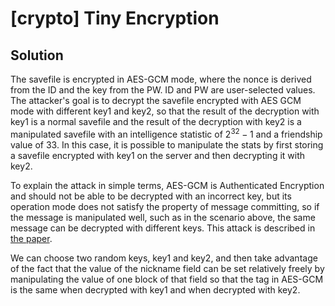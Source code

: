 # [crypto] Tiny Encryption

## Solution

The savefile is encrypted in AES-GCM mode, where the nonce is derived from the ID and the key from the PW. ID and PW are user-selected values. The attacker's goal is to decrypt the savefile encrypted with AES GCM mode with different key1 and key2, so that the result of the decryption with key1 is a normal savefile and the result of the decryption with key2 is a manipulated savefile with an intelligence statistic of $2^{32}-1$ and a friendship value of $33$. In this case, it is possible to manipulate the stats by first storing a savefile encrypted with key1 on the server and then decrypting it with key2.

To explain the attack in simple terms, AES-GCM is Authenticated Encryption and should not be able to be decrypted with an incorrect key, but its operation mode does not satisfy the property of message committing, so if the message is manipulated well, such as in the scenario above, the same message can be decrypted with different keys. This attack is described in [the paper](https://eprint.iacr.org/2019/016).

We can choose two random keys, key1 and key2, and then take advantage of the fact that the value of the nickname field can be set relatively freely by manipulating the value of one block of that field so that the tag in AES-GCM is the same when decrypted with key1 and when decrypted with key2.